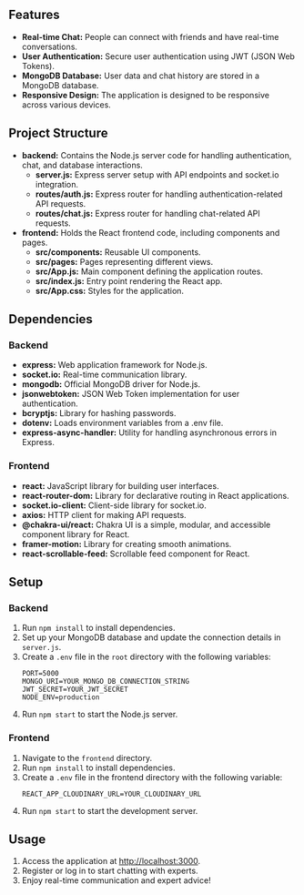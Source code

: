 ## Features
- **Real-time Chat:** People can connect with friends and have real-time conversations.
- **User Authentication:** Secure user authentication using JWT (JSON Web Tokens).
- **MongoDB Database:** User data and chat history are stored in a MongoDB database.
- **Responsive Design:** The application is designed to be responsive across various devices.


## Project Structure
- **backend:** Contains the Node.js server code for handling authentication, chat, and database interactions.
  - **server.js:** Express server setup with API endpoints and socket.io integration.
  - **routes/auth.js:** Express router for handling authentication-related API requests.
  - **routes/chat.js:** Express router for handling chat-related API requests.
- **frontend:** Holds the React frontend code, including components and pages.
  - **src/components:** Reusable UI components.
  - **src/pages:** Pages representing different views.
  - **src/App.js:** Main component defining the application routes.
  - **src/index.js:** Entry point rendering the React app.
  - **src/App.css:** Styles for the application.

## Dependencies


### Backend
- **express:** Web application framework for Node.js.
- **socket.io:** Real-time communication library.
- **mongodb:** Official MongoDB driver for Node.js.
- **jsonwebtoken:** JSON Web Token implementation for user authentication.
- **bcryptjs:** Library for hashing passwords.
- **dotenv:** Loads environment variables from a .env file.
- **express-async-handler:** Utility for handling asynchronous errors in Express.

### Frontend
- **react:** JavaScript library for building user interfaces.
- **react-router-dom:** Library for declarative routing in React applications.
- **socket.io-client:** Client-side library for socket.io.
- **axios:** HTTP client for making API requests.
- **@chakra-ui/react:** Chakra UI is a simple, modular, and accessible component library for React.
- **framer-motion:** Library for creating smooth animations.
- **react-scrollable-feed:** Scrollable feed component for React.

## Setup

### Backend
1. Run `npm install` to install dependencies.
2. Set up your MongoDB database and update the connection details in `server.js`.
3. Create a `.env` file in the `root` directory with the following variables:
   ```env
   PORT=5000
   MONGO_URI=YOUR_MONGO_DB_CONNECTION_STRING
   JWT_SECRET=YOUR_JWT_SECRET
   NODE_ENV=production
4. Run `npm start` to start the Node.js server.

### Frontend
1. Navigate to the `frontend` directory.
2. Run `npm install` to install dependencies.
3. Create a `.env` file in the frontend directory with the following variable:
    ```env
   REACT_APP_CLOUDINARY_URL=YOUR_CLOUDINARY_URL
4. Run `npm start` to start the development server.

## Usage
1. Access the application at [http://localhost:3000](http://localhost:3000).
2. Register or log in to start chatting with experts.
3. Enjoy real-time communication and expert advice!


